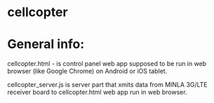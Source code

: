 # cellcopter

# General info:

cellcopter.html - is control panel web app supposed to be run in web browser (like Google Chrome) on Android or iOS tablet.

cellcopter_server.js is server part that xmits data from MINLA 3G/LTE receiver board to cellcopter.html web app run in web browser.
